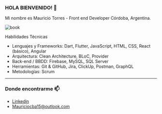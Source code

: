 ### HOLA BIENVENIDO! 👋



Mi nombre es Mauricio Torres - Front end Developer Córdoba, Argentina.

![book](https://c.tenor.com/q6HthHDECUsAAAAC/jesus-christ-homer.gif)


Habilidades Técnicas
- Lenguajes y Frameworks: Dart, Flutter, JavaScript, HTML, CSS, React (básico), Angular
- Arquitectura: Clean Architecture, BLoC, Provider
- Back-end / BBDD: Firebase, MySQL, SQL Server
- Herramientas: Git & GitHub, Jira, ClickUp, Postman, GraphQL
- Metodologías: Scrum
____

### Donde encontrarme  📫
- [Linkedin](https://www.linkedin.com/in/mauricio-torres-ab25a0204/)
- Mauriciocba15@outlook.com
